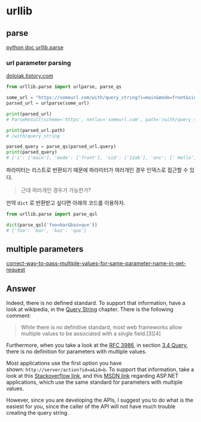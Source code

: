 # urllib

## parse

[python doc urllib.parse](https://docs.python.org/3/library/urllib.parse.html)

### url parameter parsing

[dololak.tistory.com](https://dololak.tistory.com/254)

```python
from urllib.parse import urlparse, parse_qs

some_url = "https://someurl.com/with/query_string?i=main&mode=front&sid=12ab&enc=+Hello"
parsed_url = urlparse(some_url)

print(parsed_url)
# ParseResult(scheme='https', netloc='someurl.com', path='/with/query_string', params='', query='i=main&mode=front&sid=12ab&enc=+Hello', fragment='')

print(parsed_url.path)
# /with/query_string

parsed_query = parse_qs(parsed_url.query)
print(parsed_query)
# {'i': ['main'], 'mode': ['front'], 'sid': ['12ab'], 'enc': [' Hello']}
```

파라미터는 리스트로 반환되기 때문에 파라미터가 여러개인 경우 인덱스로 접근할 수 있다.

> 근데 여러개인 경우가 가능한가?

만약 `dict` 로 반환받고 싶다면 아래의 코드를 이용하자.

```python
from urllib.parse import parse_qsl

dict(parse_qsl('foo=bar&baz=qux'))
# {'foo': 'bar', 'baz': 'qux'}
```

## multiple parameters

[correct-way-to-pass-multiple-values-for-same-parameter-name-in-get-request](https://stackoverflow.com/questions/24059773/correct-way-to-pass-multiple-values-for-same-parameter-name-in-get-request)

## Answer

Indeed, there is no defined standard. To support that information, have a look at wikipedia, in the [Query String](http://en.wikipedia.org/wiki/Query_string) chapter. There is the following comment:

> While there is no definitive standard, most web frameworks allow multiple values to be associated with a single field.[3][4]

Furthermore, when you take a look at the [RFC 3986](http://tools.ietf.org/html/rfc3986), in section [3.4 Query](http://tools.ietf.org/html/rfc3986#section-3.4), there is no definition for parameters with multiple values.

Most applications use the first option you have shown: `http://server/action?id=a&id=b`. To support that information, take a look at this [Stackoverflow link](https://stackoverflow.com/questions/724526/how-to-pass-multiple-parameters-in-a-querystring), and this [MSDN link](<http://msdn.microsoft.com/en-us/library/ms524784(v=vs.90).aspx>) regarding ASP.NET applications, which use the same standard for parameters with multiple values.

However, since you are developing the APIs, I suggest you to do what is the easiest for you, since the caller of the API will not have much trouble creating the query string.

